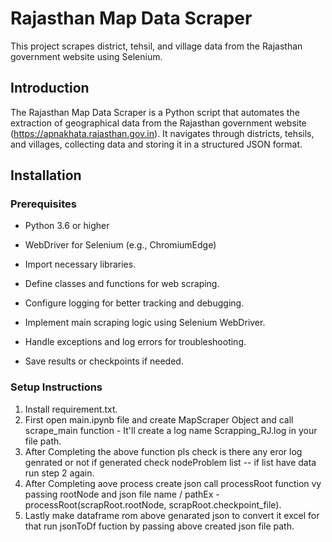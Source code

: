# Rajasthan Map Data Scraper

This project scrapes district, tehsil, and village data from the Rajasthan government website using Selenium.

## Introduction

The Rajasthan Map Data Scraper is a Python script that automates the extraction of geographical data from the Rajasthan government website (https://apnakhata.rajasthan.gov.in). It navigates through districts, tehsils, and villages, collecting data and storing it in a structured JSON format.

## Installation

### Prerequisites

- Python 3.6 or higher
- WebDriver for Selenium (e.g., ChromiumEdge)


- Import necessary libraries.
- Define classes and functions for web scraping.
- Configure logging for better tracking and debugging.
- Implement main scraping logic using Selenium WebDriver.
- Handle exceptions and log errors for troubleshooting.
- Save results or checkpoints if needed.


### Setup Instructions

1. Install requirement.txt.
2. First open main.ipynb file and create MapScraper Object and call scrape_main function - It'll create a log name Scrapping_RJ.log in your file path.
3. After Completing the above function pls check is there any eror log genrated or not if generated check nodeProblem list -- if list have data run step 2 again.
4. After Completing aove process create json call processRoot function vy passing rootNode and json file name / pathEx -  processRoot(scrapRoot.rootNode, scrapRoot.checkpoint_file).
5. Lastly make dataframe rom above genarated json to convert it excel for that run jsonToDf fuction by passing above created json file path.




